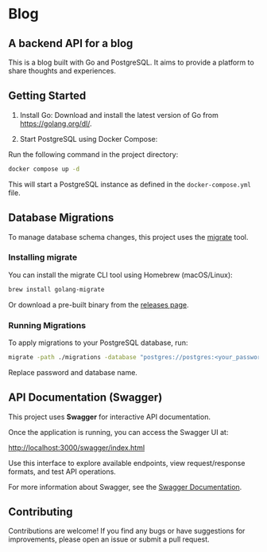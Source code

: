 # Blog
## A backend API for a blog

This is a blog built with Go and PostgreSQL. It aims to provide a platform to share thoughts and experiences.

## Getting Started

1. Install Go: Download and install the latest version of Go from https://golang.org/dl/.

2. Start PostgreSQL using Docker Compose:

Run the following command in the project directory:

```sh
docker compose up -d
```

This will start a PostgreSQL instance as defined in the `docker-compose.yml` file.


## Database Migrations

To manage database schema changes, this project uses the [migrate](https://github.com/golang-migrate/migrate) tool.

### Installing migrate

You can install the migrate CLI tool using Homebrew (macOS/Linux):

```sh
brew install golang-migrate
```

Or download a pre-built binary from the [releases page](https://github.com/golang-migrate/migrate/releases).

### Running Migrations

To apply migrations to your PostgreSQL database, run:

```sh
migrate -path ./migrations -database "postgres://postgres:<your_password>@localhost/<your_database_name>" up
```

Replace password and database name.

## API Documentation (Swagger)

This project uses **Swagger** for interactive API documentation.

Once the application is running, you can access the Swagger UI at:

[http://localhost:3000/swagger/index.html](http://localhost:3000/swagger/index.html)

Use this interface to explore available endpoints, view request/response formats, and test API operations.

For more information about Swagger, see the [Swagger Documentation](https://swagger.io/docs/).


## Contributing
Contributions are welcome! If you find any bugs or have suggestions for improvements, please open an issue or submit a pull request.